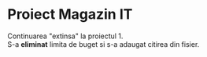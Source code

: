 # Proiect Magazin IT
Continuarea "extinsa" la proiectul 1.  
S-a __eliminat__ limita de buget si s-a adaugat citirea din fisier.
